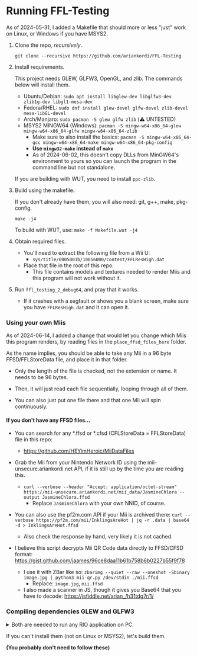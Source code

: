 # Running FFL-Testing
As of 2024-05-31, I added a Makefile that should more or less "just" work on Linux, or Windows if you have MSYS2.
1. Clone the repo, _recursively_.
    ```
    git clone --recursive https://github.com/ariankordi/FFL-Testing
    ```
2. Install requirements.

    This project needs GLEW, GLFW3, OpenGL, and zlib. The commands below will install them.

    * Ubuntu/Debian: `sudo apt install libglew-dev libglfw3-dev zlib1g-dev libgl1-mesa-dev`
    * Fedora/RHEL: `sudo dnf install glew-devel glfw-devel zlib-devel mesa-libGL-devel`
    * Arch/Manjaro: `sudo pacman -S glew glfw zlib` (⚠️ UNTESTED)
    * MSYS2 MINGW64 (Windows): `pacman -S mingw-w64-x86_64-glew mingw-w64-x86_64-glfw mingw-w64-x86_64-zlib`
        - Make sure to also install the basics: `pacman -S mingw-w64-x86_64-gcc mingw-w64-x86_64-make mingw-w64-x86_64-pkg-config`
        - **Use `mingw32-make` instead of `make`**
        - As of 2024-06-02, this doesn't copy DLLs from MinGW64's environment to yours so you can launch the program in the command line but not standalone.

    If you are building with WUT, you need to install `ppc-zlib`.
3. Build using the makefile.

    If you don't already have them, you will also need: git, g++, make, pkg-config.
    ```
    make -j4
    ```
    To build with WUT, use: `make -f Makefile.wut -j4`
3. Obtain required files.
    * You'll need to extract the following file from a Wii U:
        - `sys/title/0005001b/10056000/content/FFLResHigh.dat`
    * Place that file in the root of this repo.
        - This file contains models and textures needed to render Miis and this program will not work without it.
4. Run `ffl_testing_2_debug64`, and pray that it works.
    * If it crashes with a segfault or shows you a blank screen, make sure you have `FFLResHigh.dat` and it can open it.

### Using your own Miis
As of 2024-06-14, I added a change that would let you change which Miis this program renders, by reading files in the `place_ffsd_files_here` folder.

As the name implies, you should be able to take any Mii in a 96 byte FFSD/FFLStoreData file, and place it in that folder.

* Only the length of the file is checked, not the extension or name. It needs to be 96 bytes.

* Then, it will just read each file sequentially, looping through all of them.
* You can also just put one file there and that one Mii will spin continuously.

#### If you don't have any FFSD files...
* You can search for any *.ffsd or *.cfsd (CFLStoreData = FFLStoreData) file in this repo:
    - https://github.com/HEYimHeroic/MiiDataFiles

* Grab the Mii from your Nintendo Network ID using the mii-unsecure.ariankordi.net API, if it is still up by the time you are reading this.
    - `curl --verbose --header "Accept: application/octet-stream" https://mii-unsecure.ariankordi.net/mii_data/JasmineChlora --output JasmineChlora.ffsd`
        * Replace `JasmineChlora` with your own NNID, of course.
* You can also use the pf2m.com API if your Mii is archived there: `curl --verbose https://pf2m.com/mii/InklingsAreHot | jq -r .data | base64 -d > InklingsAreHot.ffsd`
    - Also check the response by hand, very likely it is not cached.
* I believe this script decrypts Mii QR Code data directly to FFSD/CFSD format: https://gist.github.com/jaames/96ce8daa11b61b758b6b0227b55f9f78
    - I use it with ZBar like so: `zbarimg --quiet --raw --oneshot -Sbinary image.jpg | python3 mii-qr.py /dev/stdin ./mii.ffsd`
        * Replace: `image.jpg`, `mii.ffsd`
    - I also made a scanner in JS, though it gives you Base64 that you have to decode: https://jsfiddle.net/arian_/h31tdg7r/1/

### Compiling dependencies GLEW and GLFW3
<details>
<summary>
Both are needed to run any RIO application on PC.

If you can't install them (not on Linux or MSYS2), let's build them.

**(You probably don't need to follow these)**
</summary>

### GLEW:
* `git clone https://github.com/nigels-com/glew && cd glew`
* If you are cross compiling (From Linux to Windows...):
  - Also run `export SYSTEM=linux-mingw64` (OR... `msys-win64`, `mingw-win32`, `darwin-arm64`...)
* `make -j8`
* (sudo) `make install`
### GLFW3:
* `git clone https://github.com/glfw/glfw && cd glfw`
* `cmake -S . -B build`
	- If you are cross compiling, append: `-D CMAKE_TOOLCHAIN_FILE=CMake/x86_64-w64-mingw32.cmake -D CMAKE_INSTALL_PREFIX=/usr/local/x86_64-w64-mingw32/`
* `cmake --build build -j8`
* (sudo) `cmake --install build`
### Now they should be available to pkg-config
Try: `pkg-config --libs zlib glew glfw3`

(Unless it complains about needing `glu`)
#### If you are still reading
NOTE from 2024-06-02: To cross compile this from Linux to Windows, I used the following command:
`
TOOLCHAIN_PREFIX=x86_64-w64-mingw32- make LDFLAGS="-L/dev/shm/glfw/build/src/ -lz -L/dev/shm/glew/lib/ -lglew32 -lglfw3 -lopengl32 -lgdi32 -lws2_32
`

Where I have glew and glfw built at /dev/shm.

While pkg-config worked, letting me need only the TOOLCHAIN_PREFIX set, for whatever reason it wasn't building and threw lots of linking errors saying it couldn't link tons of symbols from glew32 even though it literally finds it and opens the library, so... IDK.
</details>
